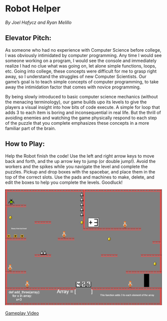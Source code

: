 # **Robot Helper**

*By Joel Hafycz and Ryan Melillo*


## **Elevator Pitch:**

As someone who had no experience with Computer Science before college, I was obviously intimidated by computer programming. Any time I would see someone working on a program, I would see the console and immediately realize I had no clue what was going on, let alone simple functions, loops, etc. Going into college, these concepts were difficult for me to grasp right away, so I understand the struggles of new Computer Scientists. Our game’s goal is to teach simple concepts of computer programming, to take away the intimidation factor that comes with novice programming.

By being slowly introduced to basic computer science mechanics (without the menacing terminology), our game builds upo its levels to give the players a visual insight into how bits of code execute. A simple for loop that adds 3 to each item is boring and inconsequential in real life. But the thrill of avoiding enemies and watching the game physically respond to each step of the puzzle that you complete emphasizes these concepts in a more familiar part of the brain.



## **How to Play:**

Help the Robot finish the code! Use the left and right arrow keys to move back and forth, and the up arrow key to jump (or double jump!). Avoid the workers and the spikes while you navigate the level and complete the puzzles. Pickup and drop boxes with the spacebar, and place them in the top of the correct slots. Use the pads and machines to make, delete, and edit the boxes to help you complete the levels. Goodluck!



![Our Logo](/src/assets/screenshots/robothelperlarge.png?raw=true)

[Gameplay Video](https://youtu.be/VuRvvs15zKA)
